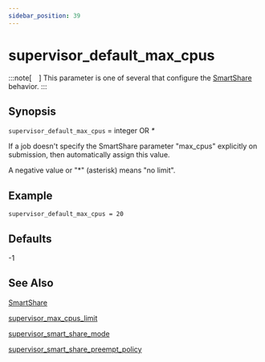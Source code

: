 ```yaml
---
sidebar_position: 39
---
```


# supervisor_default_max_cpus

:::note[&emsp;]
This parameter is one of several that configure the
[SmartShare](../../administrators-guide/configuring-qube/SmartShare) behavior.
:::

## Synopsis

`supervisor_default_max_cpus` = integer OR  _*_

If a job doesn't specify the SmartShare parameter "max_cpus" explicitly on
submission, then automatically assign this value.

A negative value or "\*" (asterisk) means "no limit".

## Example
```
supervisor_default_max_cpus = 20
```

## Defaults

-1

## See Also

[SmartShare](../../administrators-guide/configuring-qube/SmartShare)

[supervisor_max_cpus_limit](./supervisor_max_cpus_limit)

[supervisor_smart_share_mode](./supervisor_smart_share_mode)

[supervisor_smart_share_preempt_policy](./supervisor_smart_share_preempt_policy)


